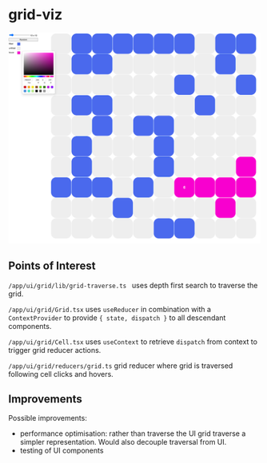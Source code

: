 # grid-viz

![Test](./docs/screenshot-01.png)

## Points of Interest

`/app/ui/grid/lib/grid-traverse.ts ` uses depth first search to traverse the grid.

`/app/ui/grid/Grid.tsx` uses `useReducer` in combination with a `ContextProvider` to provide  `{ state, dispatch }` to all descendant components.

`/app/ui/grid/Cell.tsx` uses `useContext` to retrieve `dispatch` from context to trigger grid reducer actions.

`/app/ui/grid/reducers/grid.ts` grid reducer where grid is traversed following cell clicks and hovers.

## Improvements

Possible improvements:
- performance optimisation: rather than traverse the UI grid traverse a simpler representation. Would also decouple traversal from UI.
- testing of UI components
